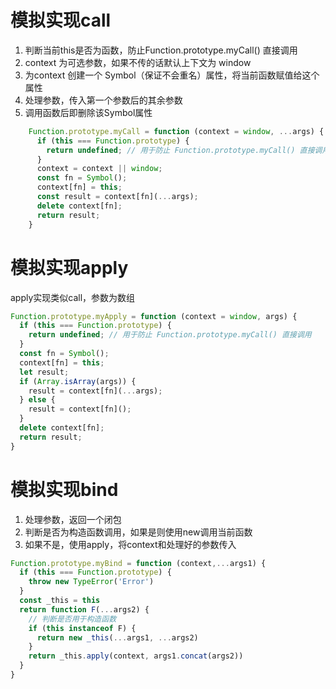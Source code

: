 # 模拟实现call

1. 判断当前this是否为函数，防止Function.prototype.myCall() 直接调用
2. context 为可选参数，如果不传的话默认上下文为 window
3. 为context 创建一个 Symbol（保证不会重名）属性，将当前函数赋值给这个属性
4. 处理参数，传入第一个参数后的其余参数
5. 调用函数后即删除该Symbol属性

```javaScript
    Function.prototype.myCall = function (context = window, ...args) {
      if (this === Function.prototype) {
        return undefined; // 用于防止 Function.prototype.myCall() 直接调用
      }
      context = context || window;
      const fn = Symbol();
      context[fn] = this;
      const result = context[fn](...args);
      delete context[fn];
      return result;
    }
```

# 模拟实现apply

apply实现类似call，参数为数组

```javaScript
Function.prototype.myApply = function (context = window, args) {
  if (this === Function.prototype) {
    return undefined; // 用于防止 Function.prototype.myCall() 直接调用
  }
  const fn = Symbol();
  context[fn] = this;
  let result;
  if (Array.isArray(args)) {
    result = context[fn](...args);
  } else {
    result = context[fn]();
  }
  delete context[fn];
  return result;
}
```

# 模拟实现bind

1. 处理参数，返回一个闭包
2. 判断是否为构造函数调用，如果是则使用new调用当前函数
3. 如果不是，使用apply，将context和处理好的参数传入
```javaScript
Function.prototype.myBind = function (context,...args1) {
  if (this === Function.prototype) {
    throw new TypeError('Error')
  }
  const _this = this
  return function F(...args2) {
    // 判断是否用于构造函数
    if (this instanceof F) {
      return new _this(...args1, ...args2)
    }
    return _this.apply(context, args1.concat(args2))
  }
}
```